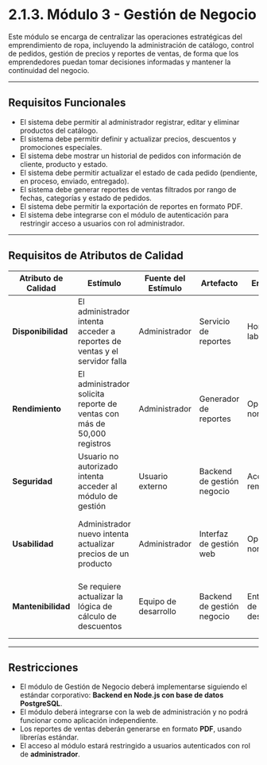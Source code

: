 # 2.1.3. Módulo 3 - Gestión de Negocio

Este módulo se encarga de centralizar las operaciones estratégicas del emprendimiento de ropa, incluyendo la administración de catálogo, control de pedidos, gestión de precios y reportes de ventas, de forma que los emprendedores puedan tomar decisiones informadas y mantener la continuidad del negocio.

---

## Requisitos Funcionales

- El sistema debe permitir al administrador registrar, editar y eliminar productos del catálogo.  
- El sistema debe permitir definir y actualizar precios, descuentos y promociones especiales.  
- El sistema debe mostrar un historial de pedidos con información de cliente, producto y estado.  
- El sistema debe permitir actualizar el estado de cada pedido (pendiente, en proceso, enviado, entregado).  
- El sistema debe generar reportes de ventas filtrados por rango de fechas, categorías y estado de pedidos.  
- El sistema debe permitir la exportación de reportes en formato PDF.  
- El sistema debe integrarse con el módulo de autenticación para restringir acceso a usuarios con rol administrador.  

---

## Requisitos de Atributos de Calidad

| **Atributo de Calidad** | **Estímulo**                                      | **Fuente del Estímulo** | **Artefacto**               | **Entorno**             | **Respuesta**                                               | **Medida de Respuesta**                      |
|--------------------------|--------------------------------------------------|--------------------------|-----------------------------|--------------------------|------------------------------------------------------------|---------------------------------------------|
| **Disponibilidad**       | El administrador intenta acceder a reportes de ventas y el servidor falla | Administrador            | Servicio de reportes       | Horario laboral          | El sistema debe redirigir a un servidor de respaldo         | Disponibilidad del 99.9% anual              |
| **Rendimiento**          | El administrador solicita reporte de ventas con más de 50,000 registros  | Administrador            | Generador de reportes      | Operación normal         | El sistema procesa y devuelve el resultado sin demoras      | Tiempo de respuesta < 5 segundos            |
| **Seguridad**            | Usuario no autorizado intenta acceder al módulo de gestión | Usuario externo          | Backend de gestión negocio | Acceso remoto            | El sistema bloquea el acceso y registra el intento fallido   | 100% de accesos no autorizados son denegados |
| **Usabilidad**           | Administrador nuevo intenta actualizar precios de un producto | Administrador            | Interfaz de gestión web    | Operación normal         | El sistema muestra un flujo guiado y mensajes de ayuda       | Tiempo de aprendizaje < 10 minutos          |
| **Mantenibilidad**       | Se requiere actualizar la lógica de cálculo de descuentos | Equipo de desarrollo     | Backend de gestión negocio | Entorno de desarrollo    | El cambio se aplica con bajo impacto en otros módulos        | Tiempo de despliegue < 1 hora               |

---

## Restricciones

- El módulo de Gestión de Negocio deberá implementarse siguiendo el estándar corporativo: **Backend en Node.js con base de datos PostgreSQL**.  
- El módulo deberá integrarse con la web de administración y no podrá funcionar como aplicación independiente.  
- Los reportes de ventas deberán generarse en formato **PDF**, usando librerías estándar.  
- El acceso al módulo estará restringido a usuarios autenticados con rol de **administrador**.  

